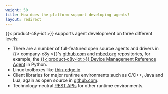 ```yaml
---
weight: 50
title: How does the platform support developing agents?
layout: redirect
---
```



{{< product-c8y-iot >}} supports agent development on three different levels:

* There are a number of full-featured open source agents and drivers in {{< company-c8y >}}'s [github.com](https://github.com/SoftwareAG/cumulocity-examples) and [mbed.org](http://mbed.org/users/vwochnik/code/) repositories, for example, the [{{< product-c8y-iot >}} Device Management Reference Agent](https://github.com/SoftwareAG/cumulocity-devicemanagement-agent) in Python.
* Linux toolboxes like [thin-edge.io](https://thin-edge.github.io/thin-edge.io/)
* Client libraries for major runtime environments such as C/C++, Java and Lua, again as open source in [github.com](https://github.com/SoftwareAG).
* Technology-neutral [REST APIs](/device-integration/rest#device-integration) for other runtime environments.
